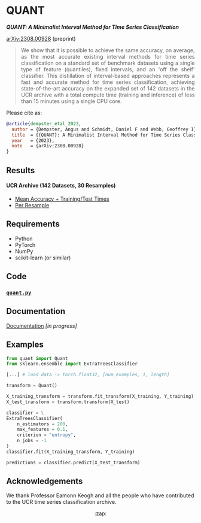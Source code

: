 # QUANT

***QUANT: A Minimalist Interval Method for Time Series Classification***

[arXiv:2308.00928](https://arxiv.org/abs/2308.00928) (preprint)


> <div align="justify">We show that it is possible to achieve the same accuracy, on average, as the most accurate existing interval methods for time series classification on a standard set of benchmark datasets using a single type of feature (quantiles), fixed intervals, and an 'off the shelf' classifier. This distillation of interval-based approaches represents a fast and accurate method for time series classification, achieving state-of-the-art accuracy on the expanded set of 142 datasets in the UCR archive with a total compute time (training and inference) of less than 15 minutes using a single CPU core.</div>

Please cite as:

```bibtex
@article{dempster_etal_2023,
  author = {Dempster, Angus and Schmidt, Daniel F and Webb, Geoffrey I},
  title  = {{QUANT}: A Minimalist Interval Method for Time Series Classification},
  year   = {2023},
  note   = {arXiv:2308.00928}
}
```

## Results

#### UCR Archive (142 Datasets, 30 Resamples)

* [Mean Accuracy + Training/Test Times](./results/accuracy_mean_ucr142.csv)
* [Per Resample](./results/accuracy_resamples_ucr142.csv)

## Requirements

* Python
* PyTorch
* NumPy
* scikit-learn (or similar)

## Code

### [`quant.py`](./code/quant.py)

## Documentation

[Documentation](./doc.md) *[in progress]*

## Examples

```python
from quant import Quant
from sklearn.ensemble import ExtraTreesClassifier

[...] # load data -> torch.float32, [num_examples, 1, length]

transform = Quant()

X_training_transform = transform.fit_transform(X_training, Y_training)
X_test_transform = transform.transform(X_test)

classifier = \
ExtraTreesClassifier(
    n_estimators = 200,
    max_features = 0.1,
    criterion = "entropy",
    n_jobs = -1
)
classifier.fit(X_training_transform, Y_training)

predictions = classifier.predict(X_test_transform)
```

## Acknowledgements

We thank Professor Eamonn Keogh and all the people who have contributed to the UCR time series classification archive.

<div align="center">:zap:</div>